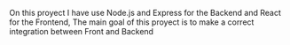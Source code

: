 On this proyect I have use Node.js and Express for the Backend and React for the Frontend, 
The main goal of this proyect is to make a correct integration between Front and Backend
